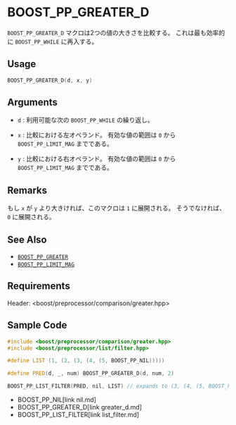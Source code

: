 # BOOST_PP_GREATER_D

`BOOST_PP_GREATER_D` マクロは2つの値の大きさを比較する。
これは最も効率的に `BOOST_PP_WHILE` に再入する。

## Usage

```cpp
BOOST_PP_GREATER_D(d, x, y)
```

## Arguments

- `d` :
	利用可能な次の `BOOST_PP_WHILE` の繰り返し。

- `x` :
	比較における左オペランド。
	有効な値の範囲は `0` から `BOOST_PP_LIMIT_MAG` までである。

- `y` :
	比較における右オペランド。
	有効な値の範囲は `0` から `BOOST_PP_LIMIT_MAG` までである。

## Remarks

もし `x` が `y` より大きければ、このマクロは `1` に展開される。
そうでなければ、 `0` に展開される。

## See Also

- [`BOOST_PP_GREATER`](greater.md)
- [`BOOST_PP_LIMIT_MAG`](limit_mag.md)

## Requirements

Header: &lt;boost/preprocessor/comparison/greater.hpp&gt;

## Sample Code

```cpp
#include <boost/preprocessor/comparison/greater.hpp>
#include <boost/preprocessor/list/filter.hpp>

#define LIST (1, (2, (3, (4, (5, BOOST_PP_NIL)))))

#define PRED(d, _, num) BOOST_PP_GREATER_D(d, num, 2)

BOOST_PP_LIST_FILTER(PRED, nil, LIST) // expands to (3, (4, (5, BOOST_PP_NIL)))
```
* BOOST_PP_NIL[link nil.md]
* BOOST_PP_GREATER_D[link greater_d.md]
* BOOST_PP_LIST_FILTER[link list_filter.md]


